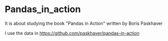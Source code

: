 # Pandas_in_action 
It is about studying the book "Pandas in Action" written by Boris Paskhaver 

I use the data in https://github.com/paskhaver/pandas-in-action
